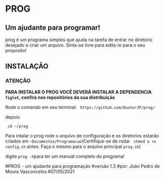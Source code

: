 # PROG
## Um ajudante para programar!

prog é um programa simples que ajuda na tarefa de entrar no diretório desejado e criar um arquivo.
Sinta-se livre para edita-lo para o seu proposito!

## INSTALAÇÃO

### ATENÇÃO
**PARA INSTALAR O PROG VOCÊ DEVERÁ INSTALAR A DEPENDENCIA `figlet`, confira nos repositórios da sua distribuição**

Rode o comando em seu terminal:
` https://github.com/DoutorJP/prog/`

depois:

` cd ~/prog`

Para intalar o prog rode o arquivo de configuração e os diretorios estarão criados em `~Documentos/Programacao`(Certifique-se de rodar ` chmod a +x config.sh` antes. Faça o mesmo para o arquivo principal `prog.sh`)

digite `prog -h`para ter um manual completo do programa!

#PROG - um ajudante para programação
#versão 1.3
#por: João Pedro de Moura Vasconcelos
#07/05/2021
